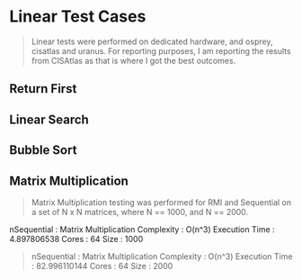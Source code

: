 # Linear Test Cases
> Linear tests were performed on dedicated hardware, and osprey, cisatlas and uranus. 
> For reporting purposes, I am reporting the results from CISAtlas as that is where I 
> got the best outcomes.

## Return First
## Linear Search
## Bubble Sort
## Matrix Multiplication
> Matrix Multiplication testing was performed for RMI and Sequential 
> on a set of N x N matrices, where N == 1000, and N == 2000.

nSequential   : Matrix Multiplication
	Complexity      : O(n^3)
	Execution Time  : 4.897806538
	Cores           : 64
  Size            : 1000

>nSequential   : Matrix Multiplication
>	Complexity      : O(n^3)
>	Execution Time  : 82.996110144
>	Cores           : 64
>	Size            : 2000

